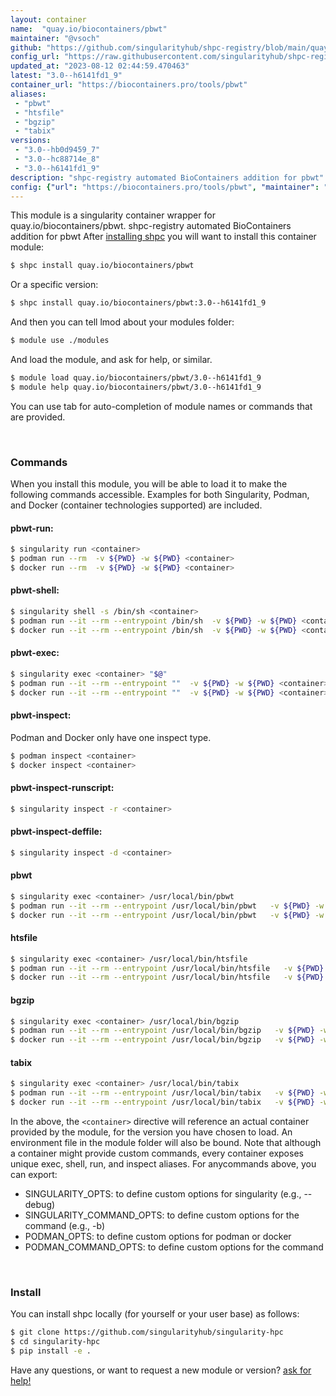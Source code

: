 ```yaml
---
layout: container
name:  "quay.io/biocontainers/pbwt"
maintainer: "@vsoch"
github: "https://github.com/singularityhub/shpc-registry/blob/main/quay.io/biocontainers/pbwt/container.yaml"
config_url: "https://raw.githubusercontent.com/singularityhub/shpc-registry/main/quay.io/biocontainers/pbwt/container.yaml"
updated_at: "2023-08-12 02:44:59.470463"
latest: "3.0--h6141fd1_9"
container_url: "https://biocontainers.pro/tools/pbwt"
aliases:
 - "pbwt"
 - "htsfile"
 - "bgzip"
 - "tabix"
versions:
 - "3.0--hb0d9459_7"
 - "3.0--hc88714e_8"
 - "3.0--h6141fd1_9"
description: "shpc-registry automated BioContainers addition for pbwt"
config: {"url": "https://biocontainers.pro/tools/pbwt", "maintainer": "@vsoch", "description": "shpc-registry automated BioContainers addition for pbwt", "latest": {"3.0--h6141fd1_9": "sha256:9d3ac9ea8f38d6b755a052f38cc6450c8342ebdd1fff42b9e65b2c094f156ca9"}, "tags": {"3.0--hb0d9459_7": "sha256:7bb9e6d57c8010f3f6c654f0f67aad48f43db3e1dcdb2cf71f3414f67126ef75", "3.0--hc88714e_8": "sha256:0da5d9e94130efdc90cd02ecaca856a0d9ed9cf4ae02d268c60bfce65d663a6a", "3.0--h6141fd1_9": "sha256:9d3ac9ea8f38d6b755a052f38cc6450c8342ebdd1fff42b9e65b2c094f156ca9"}, "docker": "quay.io/biocontainers/pbwt", "aliases": {"pbwt": "/usr/local/bin/pbwt", "htsfile": "/usr/local/bin/htsfile", "bgzip": "/usr/local/bin/bgzip", "tabix": "/usr/local/bin/tabix"}}
---
```


This module is a singularity container wrapper for quay.io/biocontainers/pbwt.
shpc-registry automated BioContainers addition for pbwt
After [installing shpc](#install) you will want to install this container module:


```bash
$ shpc install quay.io/biocontainers/pbwt
```

Or a specific version:

```bash
$ shpc install quay.io/biocontainers/pbwt:3.0--h6141fd1_9
```

And then you can tell lmod about your modules folder:

```bash
$ module use ./modules
```

And load the module, and ask for help, or similar.

```bash
$ module load quay.io/biocontainers/pbwt/3.0--h6141fd1_9
$ module help quay.io/biocontainers/pbwt/3.0--h6141fd1_9
```

You can use tab for auto-completion of module names or commands that are provided.

<br>

### Commands

When you install this module, you will be able to load it to make the following commands accessible.
Examples for both Singularity, Podman, and Docker (container technologies supported) are included.

#### pbwt-run:

```bash
$ singularity run <container>
$ podman run --rm  -v ${PWD} -w ${PWD} <container>
$ docker run --rm  -v ${PWD} -w ${PWD} <container>
```

#### pbwt-shell:

```bash
$ singularity shell -s /bin/sh <container>
$ podman run --it --rm --entrypoint /bin/sh  -v ${PWD} -w ${PWD} <container>
$ docker run --it --rm --entrypoint /bin/sh  -v ${PWD} -w ${PWD} <container>
```

#### pbwt-exec:

```bash
$ singularity exec <container> "$@"
$ podman run --it --rm --entrypoint ""  -v ${PWD} -w ${PWD} <container> "$@"
$ docker run --it --rm --entrypoint ""  -v ${PWD} -w ${PWD} <container> "$@"
```

#### pbwt-inspect:

Podman and Docker only have one inspect type.

```bash
$ podman inspect <container>
$ docker inspect <container>
```

#### pbwt-inspect-runscript:

```bash
$ singularity inspect -r <container>
```

#### pbwt-inspect-deffile:

```bash
$ singularity inspect -d <container>
```


#### pbwt

```bash
$ singularity exec <container> /usr/local/bin/pbwt
$ podman run --it --rm --entrypoint /usr/local/bin/pbwt   -v ${PWD} -w ${PWD} <container> -c " $@"
$ docker run --it --rm --entrypoint /usr/local/bin/pbwt   -v ${PWD} -w ${PWD} <container> -c " $@"
```


#### htsfile

```bash
$ singularity exec <container> /usr/local/bin/htsfile
$ podman run --it --rm --entrypoint /usr/local/bin/htsfile   -v ${PWD} -w ${PWD} <container> -c " $@"
$ docker run --it --rm --entrypoint /usr/local/bin/htsfile   -v ${PWD} -w ${PWD} <container> -c " $@"
```


#### bgzip

```bash
$ singularity exec <container> /usr/local/bin/bgzip
$ podman run --it --rm --entrypoint /usr/local/bin/bgzip   -v ${PWD} -w ${PWD} <container> -c " $@"
$ docker run --it --rm --entrypoint /usr/local/bin/bgzip   -v ${PWD} -w ${PWD} <container> -c " $@"
```


#### tabix

```bash
$ singularity exec <container> /usr/local/bin/tabix
$ podman run --it --rm --entrypoint /usr/local/bin/tabix   -v ${PWD} -w ${PWD} <container> -c " $@"
$ docker run --it --rm --entrypoint /usr/local/bin/tabix   -v ${PWD} -w ${PWD} <container> -c " $@"
```



In the above, the `<container>` directive will reference an actual container provided
by the module, for the version you have chosen to load. An environment file in the
module folder will also be bound. Note that although a container
might provide custom commands, every container exposes unique exec, shell, run, and
inspect aliases. For anycommands above, you can export:

 - SINGULARITY_OPTS: to define custom options for singularity (e.g., --debug)
 - SINGULARITY_COMMAND_OPTS: to define custom options for the command (e.g., -b)
 - PODMAN_OPTS: to define custom options for podman or docker
 - PODMAN_COMMAND_OPTS: to define custom options for the command

<br>

### Install

You can install shpc locally (for yourself or your user base) as follows:

```bash
$ git clone https://github.com/singularityhub/singularity-hpc
$ cd singularity-hpc
$ pip install -e .
```

Have any questions, or want to request a new module or version? [ask for help!](https://github.com/singularityhub/singularity-hpc/issues)